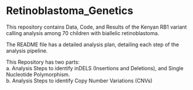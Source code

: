 # Retinoblastoma_Genetics
This repository contains Data, Code, and Results of the Kenyan RB1 variant calling analysis among 70 children with biallelic retinoblastoma.  


The README file has a detailed analysis plan, detailing each step of the analysis pipeline.    

This Repository has two parts:  
a. Analysis Steps to identify inDELS (Insertions and Deletions), and Single Nucleotide Polymorphism.  
b. Analysis Steps to identify Copy Number Variations (CNVs)  

